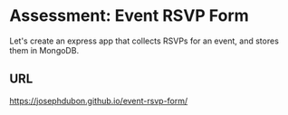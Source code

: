 # Assessment: Event RSVP Form
Let's create an express app that collects RSVPs for an event, and stores them in MongoDB.

## URL
https://josephdubon.github.io/event-rsvp-form/
